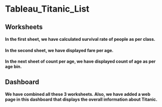 # Tableau_Titanic_List

 ## Worksheets
 #### In the first sheet, we have calculated survival rate of people as per class. 
 #### In the second sheet, we have displayed fare per age. 
 #### In the next sheet of count per age, we have displayed count of age as per age bin.

## Dashboard
 #### We have combined all these 3 worksheets. Also, we have added a web page in this dashboard that displays the overall information about Titanic.

  
